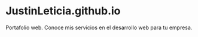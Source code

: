 # JustinLeticia.github.io
Portafolio web. Conoce mis servicios en el desarrollo web para tu empresa.

